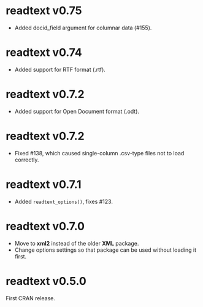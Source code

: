readtext v0.75
==============
* Added docid_field argument for columnar data (#155).

readtext v0.74
==============

* Added support for RTF format (.rtf).


readtext v0.7.2
==============

* Added support for Open Document format (.odt).


readtext v0.7.2
==============

* Fixed #138, which caused single-column .csv-type files not to load correctly.


readtext v0.7.1
==============

*  Added `readtext_options()`, fixes #123.


readtext v0.7.0
==============

*  Move to **xml2** instead of the older **XML** package.  
*  Change options settings so that package can be used without loading it first.


readtext v0.5.0
==============

First CRAN release.
